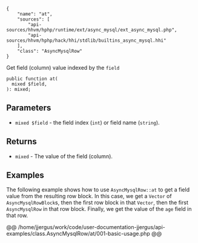 ``` yamlmeta
{
    "name": "at",
    "sources": [
        "api-sources/hhvm/hphp/runtime/ext/async_mysql/ext_async_mysql.php",
        "api-sources/hhvm/hphp/hack/hhi/stdlib/builtins_async_mysql.hhi"
    ],
    "class": "AsyncMysqlRow"
}
```




Get field (column) value indexed by the ` field `




``` Hack
public function at(
  mixed $field,
): mixed;
```




## Parameters




+ ` mixed $field ` - the field index (`` int ``) or field name (``` string ```).




## Returns




* ` mixed ` - The value of the field (column).




## Examples




The following example shows how to use ` AsyncMysqlRow::at ` to get a field value from the resulting row block. In this case, we get a `` Vector `` of ``` AsyncMysqlRowBlock ```s, then the first row block in that ```` Vector ````, then the first ````` AsyncMysqlRow ````` in that row block. Finally, we get the value of the `````` age `````` field in that row.







@@ /home/jjergus/work/code/user-documentation-jjergus/api-examples/class.AsyncMysqlRow/at/001-basic-usage.php @@
<!-- HHAPIDOC -->
